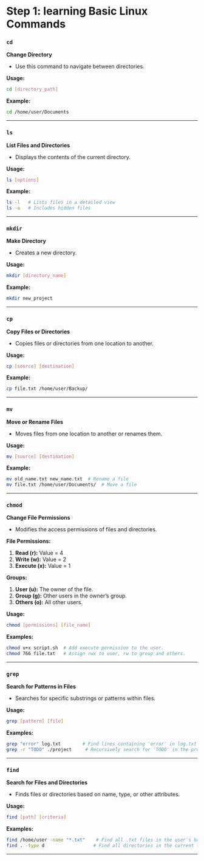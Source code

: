 # Step 1: learning Basic Linux Commands

### `cd`
**Change Directory**
- Use this command to navigate between directories.

**Usage:**
```bash
cd [directory_path]
```
**Example:**
```bash
cd /home/user/Documents
```
---

### `ls`
**List Files and Directories**
- Displays the contents of the current directory.

**Usage:**
```bash
ls [options]
```
**Example:**
```bash
ls -l   # Lists files in a detailed view
ls -a   # Includes hidden files
```
---

### `mkdir`
**Make Directory**
- Creates a new directory.

**Usage:**
```bash
mkdir [directory_name]
```
**Example:**
```bash
mkdir new_project
```
---

### `cp`
**Copy Files or Directories**
- Copies files or directories from one location to another.

**Usage:**
```bash
cp [source] [destination]
```
**Example:**
```bash
cp file.txt /home/user/Backup/
```
---

### `mv`
**Move or Rename Files**
- Moves files from one location to another or renames them.

**Usage:**
```bash
mv [source] [destination]
```
**Example:**
```bash
mv old_name.txt new_name.txt  # Rename a file
mv file.txt /home/user/Documents/  # Move a file
```
---

### `chmod`
**Change File Permissions**
- Modifies the access permissions of files and directories.

**File Permissions:**
1. **Read (r):** Value = 4
2. **Write (w):** Value = 2
3. **Execute (x):** Value = 1

**Groups:**
1. **User (u):** The owner of the file.
2. **Group (g):** Other users in the owner’s group.
3. **Others (o):** All other users.

**Usage:**
```bash
chmod [permissions] [file_name]
```
**Examples:**
```bash
chmod u+x script.sh  # Add execute permission to the user.
chmod 766 file.txt   # Assign rwx to user, rw to group and others.
```
---

### `grep`
**Search for Patterns in Files**
- Searches for specific substrings or patterns within files.

**Usage:**
```bash
grep [pattern] [file]
```
**Examples:**
```bash
grep "error" log.txt        # Find lines containing 'error' in log.txt
grep -r "TODO" ./project     # Recursively search for 'TODO' in the project directory
```
---

### `find`
**Search for Files and Directories**
- Finds files or directories based on name, type, or other attributes.

**Usage:**
```bash
find [path] [criteria]
```
**Examples:**
```bash
find /home/user -name "*.txt"    # Find all .txt files in the user's home directory
find . -type d                  # Find all directories in the current location
```
---